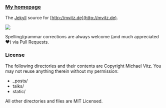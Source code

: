 ### [My homepage](http://mvitz.de)

The [Jekyll](http://jekyllrb.com/) source for [http://mvitz.de](http://mvitz.de).

![](https://raw.github.com/mvitz/mvitz.github.io/master/screenshots/home.png)

Spelling/grammar corrections are always welcome (and much appreciated :heart:) via Pull Requests.

### License
The following directories and their contents are Copyright Michael Vitz. You may not reuse anything therein without my permission:

* _posts/
* talks/
* static/

All other directories and files are MIT Licensed.
